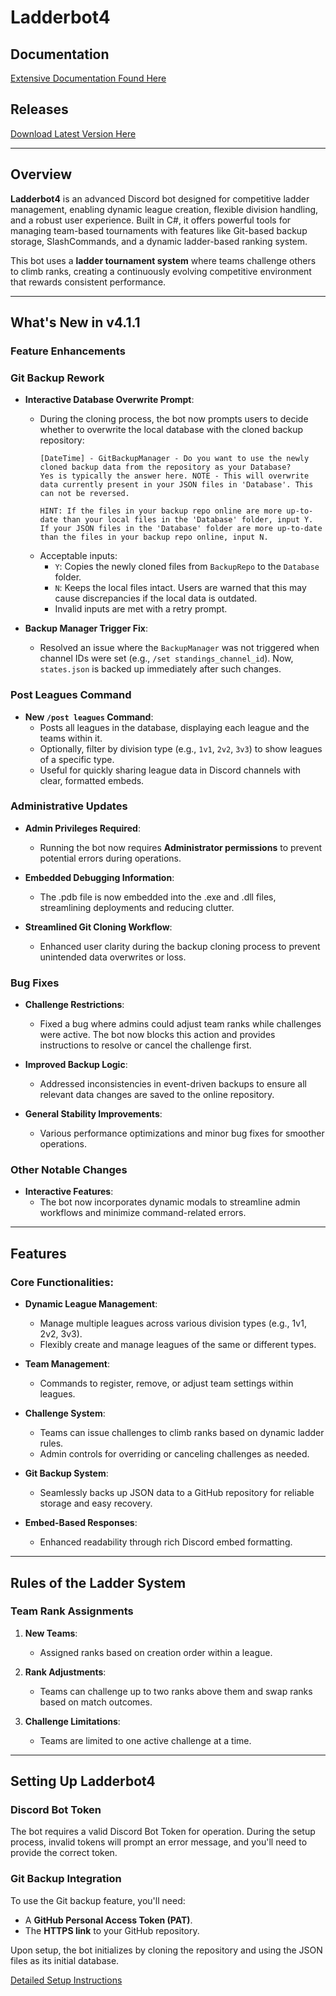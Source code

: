 # Ladderbot4

## Documentation
[Extensive Documentation Found Here](https://github.com/Theinfection91/Ladderbot4/blob/main/Ladderbot4Doc.md)

## Releases
[Download Latest Version Here](https://github.com/Theinfection91/Ladderbot4/releases)

---

## Overview
**Ladderbot4** is an advanced Discord bot designed for competitive ladder management, enabling dynamic league creation, flexible division handling, and a robust user experience. Built in C#, it offers powerful tools for managing team-based tournaments with features like Git-based backup storage, SlashCommands, and a dynamic ladder-based ranking system.

This bot uses a **ladder tournament system** where teams challenge others to climb ranks, creating a continuously evolving competitive environment that rewards consistent performance.

---

## What's New in v4.1.1

### Feature Enhancements

### Git Backup Rework
- **Interactive Database Overwrite Prompt**:
  - During the cloning process, the bot now prompts users to decide whether to overwrite the local database with the cloned backup repository:
    ```plaintext
    [DateTime] - GitBackupManager - Do you want to use the newly cloned backup data from the repository as your Database? 
    Yes is typically the answer here. NOTE - This will overwrite data currently present in your JSON files in 'Database'. This can not be reversed.
    
    HINT: If the files in your backup repo online are more up-to-date than your local files in the 'Database' folder, input Y.
    If your JSON files in the 'Database' folder are more up-to-date than the files in your backup repo online, input N.
    ```
  - Acceptable inputs:
    - `Y`: Copies the newly cloned files from `BackupRepo` to the `Database` folder.
    - `N`: Keeps the local files intact. Users are warned that this may cause discrepancies if the local data is outdated.
    - Invalid inputs are met with a retry prompt.

- **Backup Manager Trigger Fix**:
  - Resolved an issue where the `BackupManager` was not triggered when channel IDs were set (e.g., `/set standings_channel_id`). Now, `states.json` is backed up immediately after such changes.

### Post Leagues Command
- **New `/post leagues` Command**:
  - Posts all leagues in the database, displaying each league and the teams within it.
  - Optionally, filter by division type (e.g., `1v1`, `2v2`, `3v3`) to show leagues of a specific type.
  - Useful for quickly sharing league data in Discord channels with clear, formatted embeds.

### Administrative Updates
- **Admin Privileges Required**:
  - Running the bot now requires **Administrator permissions** to prevent potential errors during operations.

- **Embedded Debugging Information**:
  - The .pdb file is now embedded into the .exe and .dll files, streamlining deployments and reducing clutter.
    
- **Streamlined Git Cloning Workflow**:
  - Enhanced user clarity during the backup cloning process to prevent unintended data overwrites or loss.

### Bug Fixes
- **Challenge Restrictions**:
  - Fixed a bug where admins could adjust team ranks while challenges were active. The bot now blocks this action and provides instructions to resolve or cancel the challenge first.

- **Improved Backup Logic**:
  - Addressed inconsistencies in event-driven backups to ensure all relevant data changes are saved to the online repository.

- **General Stability Improvements**:
  - Various performance optimizations and minor bug fixes for smoother operations.

### Other Notable Changes
- **Interactive Features**:
  - The bot now incorporates dynamic modals to streamline admin workflows and minimize command-related errors.

---

## Features

### Core Functionalities:
- **Dynamic League Management**:
  - Manage multiple leagues across various division types (e.g., 1v1, 2v2, 3v3).
  - Flexibly create and manage leagues of the same or different types.

- **Team Management**:
  - Commands to register, remove, or adjust team settings within leagues.

- **Challenge System**:
  - Teams can issue challenges to climb ranks based on dynamic ladder rules.
  - Admin controls for overriding or canceling challenges as needed.

- **Git Backup System**:
  - Seamlessly backs up JSON data to a GitHub repository for reliable storage and easy recovery.

- **Embed-Based Responses**:
  - Enhanced readability through rich Discord embed formatting.

---

## Rules of the Ladder System

### Team Rank Assignments
1. **New Teams**:
   - Assigned ranks based on creation order within a league.

2. **Rank Adjustments**:
   - Teams can challenge up to two ranks above them and swap ranks based on match outcomes.

3. **Challenge Limitations**:
   - Teams are limited to one active challenge at a time.

---

## Setting Up Ladderbot4

### Discord Bot Token
The bot requires a valid Discord Bot Token for operation. During the setup process, invalid tokens will prompt an error message, and you'll need to provide the correct token.

### Git Backup Integration
To use the Git backup feature, you'll need:
- A **GitHub Personal Access Token (PAT)**.
- The **HTTPS link** to your GitHub repository.

Upon setup, the bot initializes by cloning the repository and using the JSON files as its initial database.

[Detailed Setup Instructions](https://github.com/Theinfection91/Ladderbot4/blob/main/Ladderbot4Doc.md)
